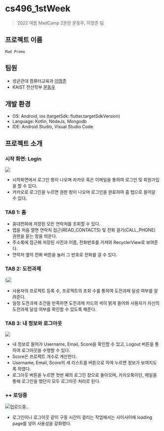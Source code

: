 # cs496_1stWeek
> 2022 여름 MadCamp 2분반 문동우, 이영준 팀
## 프로젝트 이름
```
Mad Promo
```
## 팀원
* 성균관대 컴퓨터교육과 [이영준](https://github.com/leeyjwinter)
* KAIST 전산학부 [문동우](https://github.com/snaoyam)
## 개발 환경
* OS: Android, ios (targetSdk: flutter.targetSdkVersion)
* Language: Kotlin, NodeJs, Mongodb
* IDE: Android Studio, Visual Studio Code

## 프로젝트 소개
### 시작 화면: Login
![](https://velog.velcdn.com/images/leeyjwinter/post/b90f07c9-9b32-4a22-ab42-f4b57606008c/image.png)

* 시작화면에서 로그인 창이 나오며 카카오 혹은 이메일을 통하여 로그인 및 회원가입을 할 수 있다.
* 카카오로 로그인을 누르면 권한 창이 나오며 로그인을 완료하여 홈 탭으로 들어갈 수 있다.

### TAB 1: 홈


* 휴대전화에 저장된 모든 연락처를 조회할 수 있다.
* 앱을 처음 열면 연락처 접근(READ_CONTACTS) 및 전화 걸기(CALL_PHONE) 권한을 묻는 창을 띄운다.
* 주소록에 접근해 저장된 사진과 이름, 전화번호를 가져와 RecyclerView로 보여준다.
* 연락처 옆의 전화 버튼을 눌러 그 번호로 전화를 걸 수 있다.
### TAB 2: 도전과제
!![](https://velog.velcdn.com/images/leeyjwinter/post/bed1e1f4-1f50-40f4-8128-887ed2ce2af2/image.png)

* 사용자의 프로젝트 등록 수, 프로젝트의 조회 수를 통하여 도전과제 달성 여부를 알려준다.
* 일정 도전과제 조건을 만족하면 도전과제 카드의 색이 밝게 들어와 사용자가 자신의 도전과제 달성 여부를 확인할 수 있도록 해준다. 
### TAB 3: 내 정보와 로그아웃

![](https://velog.velcdn.com/images/leeyjwinter/post/ef6a3746-0308-45f5-869f-4824bdc4320e/image.png)

* 내 정보로 들어가 Username, Email, Score을 확인할 수 있고, Logout 버튼을 통하여 로그아웃을 수행할 수 있다.
* Score은 프로젝트 개수로 계산한다.
* Username, Email, Score의 세 리스트를 버튼으로 하여 누르면 정보가 보여지도록 하였다. 
* 로그아웃 버튼을 누르면 첫번 째의 로그인 창으로 돌아오며, 카카오톡이던, 메일을 통해 로그인을 했던지 모두 로그아웃 처리로 된다.

### ++ 로딩중 
![업로드중..](blob:https://velog.io/20a12691-ece1-4cee-b170-4843599fee17)
* 로그인이나 로그아웃 같이 구동 시간이 걸리는 작업에서는 사이사이에 loading page를 넣어 사용성을 강화했다. 
